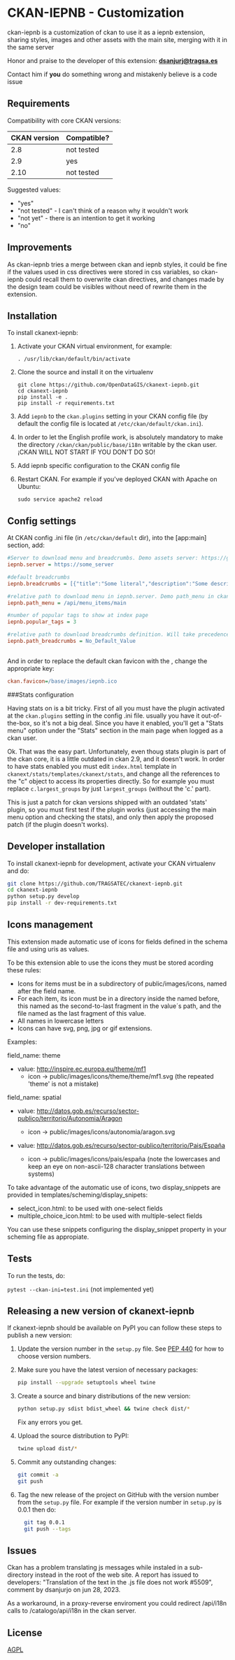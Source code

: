 # CKAN-IEPNB - Customization

ckan-iepnb is a customization of ckan to use it as a iepnb extension, sharing styles, images and other assets with the main site, merging with it in the same server

Honor and praise to the developer of this extension: <a href="mailto:dsanjurj@tragsa.es">**dsanjurj@tragsa.es**</a>

Contact him if **you** do something wrong and mistakenly believe is a code issue

## Requirements

Compatibility with core CKAN versions:

| CKAN version    | Compatible?   |
| --------------- | ------------- |
| 2.8             | not tested    |
| 2.9             | yes           |
| 2.10            | not tested    |

Suggested values:

* "yes"
* "not tested" - I can't think of a reason why it wouldn't work
* "not yet" - there is an intention to get it working
* "no"

## Improvements

As ckan-iepnb tries a merge between ckan and iepnb styles, it could be fine if the values used in css directives were stored in css variables, so ckan-iepnb could recall them to overwrite ckan directives, and changes made by the design team could be visibles without need of rewrite them in the extension.

## Installation

To install ckanext-iepnb:

1. Activate your CKAN virtual environment, for example:

     `. /usr/lib/ckan/default/bin/activate`

2. Clone the source and install it on the virtualenv

    ```
    git clone https://github.com/OpenDataGIS/ckanext-iepnb.git
    cd ckanext-iepnb
    pip install -e .
	pip install -r requirements.txt
    ```

3. Add `iepnb` to the `ckan.plugins` setting in your CKAN
   config file (by default the config file is located at
   `/etc/ckan/default/ckan.ini`).
   
4. In order to let the English profile work, is absolutely mandatory to make the directory 
   `/ckan/ckan/public/base/i18n` writable by the ckan user. ¡CKAN WILL NOT START IF
   YOU DON'T DO SO!
		
5. Add iepnb specific configuration to the CKAN config file

6. Restart CKAN. For example if you've deployed CKAN with Apache on Ubuntu:

     `sudo service apache2 reload`
     


## Config settings

At CKAN config .ini file (in `/etc/ckan/default` dir), into the [app:main] section, add:

```ini
#Server to download menu and breadcrumbs. Demo assets server: https://github.com/OpenDataGIS/ckanext-iepnb_assets
iepnb.server = https://some_server

#default breadcrumbs
iepnb.breadcrumbs = [{"title":"Some literal","description":"Some description", "relative":"relative_path_from_iepnb.server"},...]

#relative path to download menu in iepnb.server. Demo path_menu in ckanext-iepnb_assets: /main.json
iepnb.path_menu = /api/menu_items/main         

#number of popular tags to show at index page
iepnb.popular_tags = 3

#relative path to download breadcrumbs definition. Will take precedence over iepnb.headcrumbs if defined
iepnb.path_breadcrumbs = No_Default_Value
	
```

And in order to replace the default ckan favicon with the , change the appropriate key:

```ini
ckan.favicon=/base/images/iepnb.ico
```

###Stats configuration

Having stats on is a bit tricky. First of all you must have the plugin activated at the `ckan.plugins` setting in the config .ini file. usually you have it out-of-the-box, so it's not a big deal. Since you have it enabled, you'll get a "Stats menu" option under the "Stats" section in the main page when logged as a ckan user.

Ok. That was the easy part. Unfortunately, even thoug stats plugin is part of the ckan core, it is a little outdated in ckan 2.9, and it doesn't work. In order to have stats enabled you must edit `index.html` template in `ckanext/stats/templates/ckanext/stats`, and change all the references to the "c" object to access its properties directly. So for example you must replace `c.largest_groups` by just `largest_groups` (without the 'c.' part).

This is just a patch for ckan versions shipped with an outdated 'stats' plugin, so you must first test if the plugin works (just accessing the main menu option and checking the stats), and only then apply the proposed patch (if the plugin doesn't works).

## Developer installation

To install ckanext-iepnb for development, activate your CKAN virtualenv and
do:

```bash
git clone https://github.com/TRAGSATEC/ckanext-iepnb.git
cd ckanext-iepnb
python setup.py develop
pip install -r dev-requirements.txt
```

## Icons management

This extension made automatic use of icons for fields defined in the schema file and using uris as values.

To be this extension able to use the icons they must be stored acording these rules:

* Icons for items must be in a subdirectory of public/images/icons, named after the field name.
* For each item, its icon must be in a directory inside the named before, this named as the second-to-last fragment in the value´s path, and the file named as the last fragment of this value.
* All names in lowercase letters
* Icons can have svg, png, jpg or gif extensions.

Examples:

field_name: theme

* value: http://inspire.ec.europa.eu/theme/mf1
  * icon -> public/images/icons/theme/theme/mf1.svg (the repeated 'theme' is not a mistake)

field_name: spatial

* value: http://datos.gob.es/recurso/sector-publico/territorio/Autonomia/Aragon
  * icon -> public/images/icons/autonomia/aragon.svg
  
* value: http://datos.gob.es/recurso/sector-publico/territorio/Pais/España
  * icon -> public/images/icons/pais/españa (note the lowercases and keep an eye on non-ascii-128 character translations between systems)

To take advantage of the automatic use of icons, two display_snippets are provided in templates/scheming/display_snipets:

* select_icon.html: to be used with one-select fields
* multiple_choice_icon.html: to be used with multiple-select fields

You can use these snippets configuring the display_snippet property in your scheming file as appropiate.  

## Tests

To run the tests, do:

`pytest --ckan-ini=test.ini` (not implemented yet) 


## Releasing a new version of ckanext-iepnb

If ckanext-iepnb should be available on PyPI you can follow these steps to publish a new version:

1. Update the version number in the `setup.py` file. See [PEP 440](http://legacy.python.org/dev/peps/pep-0440/#public-version-identifiers) for how to choose version numbers.

2. Make sure you have the latest version of necessary packages:

	  ```bash
      pip install --upgrade setuptools wheel twine
      ```

3. Create a source and binary distributions of the new version:

	  ```bash
      python setup.py sdist bdist_wheel && twine check dist/*
      ```

   Fix any errors you get.

4. Upload the source distribution to PyPI:

	  ```bash
      twine upload dist/*
      ```

5. Commit any outstanding changes:

	  ```bash
      git commit -a
	  git push
      ```

6. Tag the new release of the project on GitHub with the version number from
   the `setup.py` file. For example if the version number in `setup.py` is
   0.0.1 then do:
   
	```bash
	  git tag 0.0.1
	  git push --tags
	```
## Issues

Ckan has a problem translating js messages while instaled in a sub-directory 
instead in the root of the web site. A report has issued to developers: 
"Translation of the text in the .js file does not work #5509", comment by 
dsanjurjo on jun 28, 2023.

As a workaround, in a proxy-reverse enviroment you could redirect /api/i18n 
calls to /catalogo/api/i18n in the ckan server.

## License

[AGPL](https://www.gnu.org/licenses/agpl-3.0.en.html)
